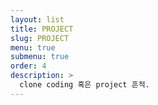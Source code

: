 ```yaml
---
layout: list
title: PROJECT
slug: PROJECT
menu: true
submenu: true
order: 4
description: >
  clone coding 혹은 project 흔적.
---
```

